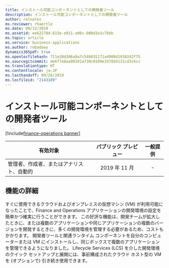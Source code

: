 ```yaml
---
title: インストール可能コンポーネントとしての開発者ツール
description: インストール可能コンポーネントとしての開発者ツール
author: relnotes
ms.reviewer: rhaertle
ms.date: 09/12/2019
ms.assetid: ee62278d-615e-e911-a96c-000d3a1c7bbb
ms.topic: article
ms.service: business-applications
ms.author: robadawy
dynamics365pdf: true
ms.openlocfilehash: 711e20d306a0a7c54b835171a4900d19382d2f75
ms.sourcegitcommit: de6f7e8aa90101a730c0109e3578b9131cd3c6cc
ms.translationtype: HT
ms.contentlocale: ja-JP
ms.lasthandoff: 09/26/2019
ms.locfileid: "2143189"
---
```

# <a name="developer-tools-as-installable-components"></a>インストール可能コンポーネントとしての開発者ツール
[!include[finance-operations banner](../includes/finance-operations.md)]

| 有効対象    |  パブリック プレビュー | 一般提供 | 
| ---------- | :----------: |:----------: |
|管理者、作成者、またはアナリスト、自動的|2019 年 11 月| -|






## <a name="feature-details"></a>機能の詳細
<!--feature detail start -->
すぐに使用できるクラウドおよびオンプレミスの仮想マシン (VM) が利用可能になったことで、Finance and Operations アプリケーションの開発環境の設定を簡単かつ確実に行うことができます。 この好評な機能は、開発チームが拡大したときに、または複数のアプリケーションや同じアプリケーションの複数のバージョンを開発するときに、多くの開発環境を管理する必要があるため、コストもかかります。 開発者ツールと関連ランタイム コンポーネントを自分のコンピューターまたは VM にインストールし、同じボックスで複数のアプリケーションを管理できるようになりました。 Lifecycle Services (LCS) を介した開発環境のクイック セットアップと展開には、事前構成されたクラウド ホスト型の VM を (オプションで) 引き続き使用できます。
<!--feature detail end -->











